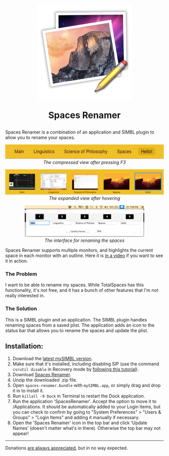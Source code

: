 <h1 align="center">
  <img src="/SpacesRenamer/Assets.xcassets/AppIcon.appiconset/Icon-1.png?raw=true" height="300" alt=""/>
  <p align="center">Spaces Renamer</p>
</h1>

Spaces Renamer is a combination of an application and SIMBL plugin to allow you to rename your spaces.

<p align="center">
  <img src="smallView.jpg" height="45" ><br>
  <i>The compressed view after pressing F3</i>
</p>

<p align="center">
  <img src="largeView.jpg" height="80" ><br>
  <i>The expanded view after hovering</i>
</p>

<p align="center">
  <img src="renameView.jpg" height="100" ><br>
  <i>The interface for renaming the spaces</i>
</p>

Spaces Renamer supports multiple monitors, and highlights the current space in each monitor with an outline.  Here it is [in a video](https://vimeo.com/264878100) if you want to see it in action.

### The Problem
I want to be able to rename my spaces.  While TotalSpaces has this functionality, it's not free, and it has a bunch of other features that I'm not really interested in.

### The Solution
This is a SIMBL plugin and an application.  The SIMBL plugin handles renaming spaces from a saved plist.  The application adds an icon to the status bar that allows you to rename the spaces and update the plist.

## Installation:
1. Download the [latest mySIMBL version](https://github.com/w0lfschild/mySIMBL/releases/latest).
2. Make sure that it's installed, including disabling SIP (use the command `csrutil disable` in Recovery mode by [following this tutorial](https://www.imore.com/how-turn-system-integrity-protection-macos)).
3. Download [Spaces Renamer](https://github.com/dado3212/spaces-renamer/raw/master/build/spaces-renamer.zip).
4. Unzip the downloaded .zip file.
5. Open `spaces-renamer.bundle` with `mySIMBL.app`, or simply drag and drop it in to install it.
6. Run `killall -9 Dock` in Terminal to restart the Dock application.
7. Run the application 'SpacesRenamer'.  Accept the option to move it to /Applications.  It should be automatically added to your Login Items, but you can check to confirm by going to "System Preferences" > "Users & Groups" > "Login Items" and adding it manually if necessary.
8. Open the 'Spaces Renamer' icon in the top bar and click 'Update Names' (doesn't matter what's in there).  Otherwise the top bar may not appear!

--- 

Donations [are always appreciated](https://www.paypal.com/paypalme2/AlexBeals), but in no way expected.
